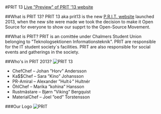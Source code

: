 #PRIT 13
[Live "Preview" of PRIT '13 website](http://prit.chalmers.it/13/)

##What is PRIT 13?
PRIT 13 aka prit13 is the new [P.R.I.T. website](http://prit.chalmers.it/13/) launched 2013, when the new site were made we took the decision to make it Open Source for everyone to show our supprt to the Open-Source Movement.

##What is PRIT?
PRIT is an comittée under Chalmers Student Union belonging to "Teknologsektionen Informationsteknik". PRIT are responsible for the IT student society´s facilities.
PRIT are also responsible for social events and gatherings in the society. 

##Who's in PRIT 2013?
![PRIT 13](https://raw.github.com/Hultner/prit13/master/wp-content/themes/roots-master/assets/img/header/prit1.jpg "PRIT 2013")
* ChefChef – Johan ”Horv” Andersson
* Ka$$Chef – Sara ”Kino” Johansson
* PR-Amiral – Alexander ”Hult↓” Hultnér
* ÖhlChef – Marika ”kohina” Hansson
* Rustmästare – Bjørn ”Viking” Bergquist
* MaterialChef – Joel ”oed” Torstensson

###Our Logo
![PRIT](https://raw.github.com/Hultner/prit13/master/wp-content/themes/roots-master/assets/img/chalmers_pr_prit.png "PRIT")
